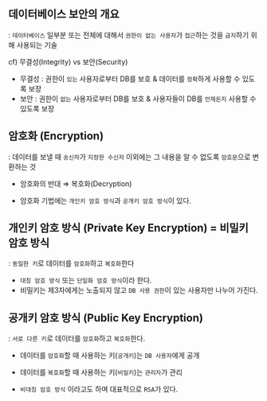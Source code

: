 ## 데이터베이스 보안의 개요 

: `데이터베이스` 일부분 또는 전체에 대해서 `권한이 없는 사용자`가 `접근`하는 것을 `금지`하기 위해 사용되는 기술 

cf) 무결성(Integrity) vs 보안(Security) 

- 무결성 : 권한이 `있는` 사용자로부터 DB를 보호 & 데이터를 `정확`하게 사용할 수 있도록 보장
- 보안 : 권한이 `없는` 사용자로부터 DB를 보호 & 사용자들이 DB를 `언제든지` 사용할 수 있도록 보장 

## 암호화 (Encryption)

: 데이터를 보낼 때 `송신자`가 `지정한 수신자` 이외에는 그 내용을 알 수 없도록 `암호문`으로 변환하는 것 

- 암호화의 반대 ⇒ 복호화(Decryption) 

- 암호화 기법에는 `개인키 암호 방식`과 `공개키 암호 방식`이 있다.

## 개인키 암호 방식 (Private Key Encryption) = 비밀키 암호 방식 

: `동일한 키`로 데이터를 `암호화`하고 `복호화`한다 

- `대칭 암호 방식` 또는 `단일화 암호 방식`이라 한다.
- 비밀키는 제3자에게는 노출되지 않고 `DB 사용 권한`이 있는 사용자만 나누어 가진다. 

## 공개키 암호 방식 (Public Key Encryption) 

: `서로 다른 키`로 데이터를 `암호화`하고 `복호화`한다.

- 데이터를 `암호화`할 때 사용하는 키(`공개키`)는 `DB 사용자`에게 공개 
- 데이터를 `복호화`할 때 사용하는 키(`비밀키`)는 `관리자`가 관리

- `비대칭 암호 방식` 이라고도 하며 대표적으로 `RSA`가 있다.

































